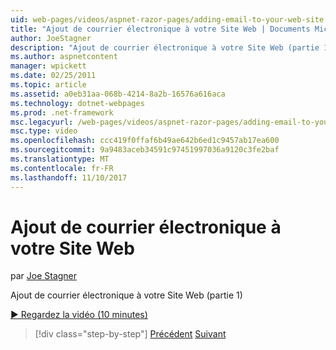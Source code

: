 ```yaml
---
uid: web-pages/videos/aspnet-razor-pages/adding-email-to-your-web-site
title: "Ajout de courrier électronique à votre Site Web | Documents Microsoft"
author: JoeStagner
description: "Ajout de courrier électronique à votre Site Web (partie 1)"
ms.author: aspnetcontent
manager: wpickett
ms.date: 02/25/2011
ms.topic: article
ms.assetid: a0eb31aa-068b-4214-8a2b-16576a616aca
ms.technology: dotnet-webpages
ms.prod: .net-framework
msc.legacyurl: /web-pages/videos/aspnet-razor-pages/adding-email-to-your-web-site
msc.type: video
ms.openlocfilehash: ccc419f0ffaf6b49ae642b6ed1c9457ab17ea600
ms.sourcegitcommit: 9a9483aceb34591c97451997036a9120c3fe2baf
ms.translationtype: MT
ms.contentlocale: fr-FR
ms.lasthandoff: 11/10/2017
---
```

<a name="adding-email-to-your-web-site"></a>Ajout de courrier électronique à votre Site Web
====================
par [Joe Stagner](https://github.com/JoeStagner)

Ajout de courrier électronique à votre Site Web (partie 1)

[&#9654; Regardez la vidéo (10 minutes)](https://channel9.msdn.com/Blogs/ASP-NET-Site-Videos/adding-email-to-your-web-site)

>[!div class="step-by-step"]
[Précédent](working-with-video.md)
[Suivant](adding-search-to-your-web-site.md)
